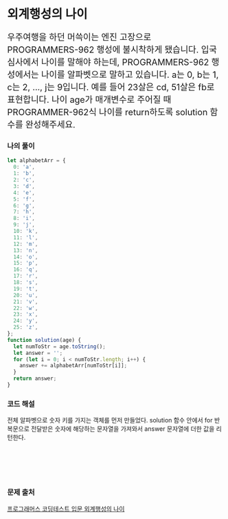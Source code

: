 # 외계행성의 나이

<p style='font-size: 20px'>우주여행을 하던 머쓱이는 엔진 고장으로 PROGRAMMERS-962 행성에 불시착하게 됐습니다. 입국심사에서 나이를 말해야 하는데, PROGRAMMERS-962 행성에서는 나이를 알파벳으로 말하고 있습니다. a는 0, b는 1, c는 2, ..., j는 9입니다. 예를 들어 23살은 cd, 51살은 fb로 표현합니다. 나이 age가 매개변수로 주어질 때 PROGRAMMER-962식 나이를 return하도록 solution 함수를 완성해주세요.</p>

### 나의 풀이

```javascript
let alphabetArr = {
  0: 'a',
  1: 'b',
  2: 'c',
  3: 'd',
  4: 'e',
  5: 'f',
  6: 'g',
  7: 'h',
  8: 'i',
  9: 'j',
  10: 'k',
  11: 'l',
  12: 'm',
  13: 'n',
  14: 'o',
  15: 'p',
  16: 'q',
  17: 'r',
  18: 's',
  19: 't',
  20: 'u',
  21: 'v',
  22: 'w',
  23: 'x',
  24: 'y',
  25: 'z',
};
function solution(age) {
  let numToStr = age.toString();
  let answer = '';
  for (let i = 0; i < numToStr.length; i++) {
    answer += alphabetArr[numToStr[i]];
  }
  return answer;
}
```

### 코드 해설

전체 알파벳으로 숫자 키를 가지는 객체를 먼저 만들었다.
solution 함수 안에서 for 반복문으로 전달받은 숫자에 해당하는 문자열을 가져와서 answer 문자열에 더한 값을 리턴한다.

<br />
<br />
<br />
<br />

### 문제 출처

<a href='https://school.programmers.co.kr/learn/courses/30/lessons/120834'>프로그래머스 코딩테스트 입문 외계행성의 나이</a>

